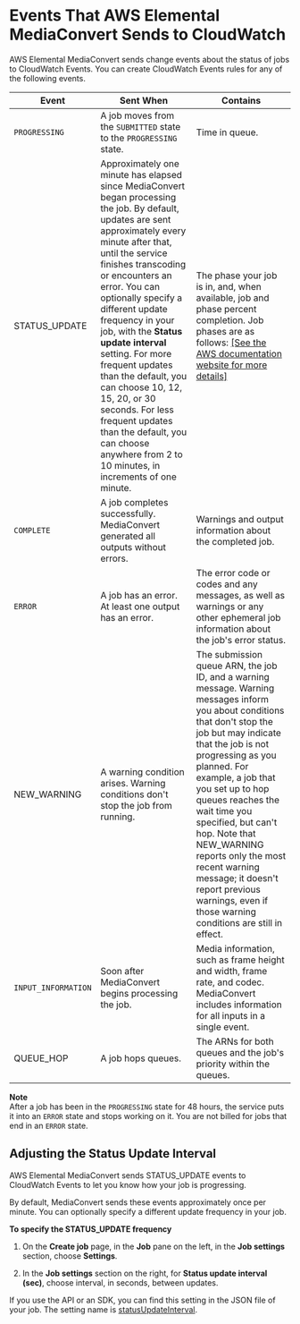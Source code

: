 # Events That AWS Elemental MediaConvert Sends to CloudWatch<a name="mediaconvert_cwe_events"></a>

AWS Elemental MediaConvert sends change events about the status of jobs to CloudWatch Events\. You can create CloudWatch Events rules for any of the following events\.


| Event | Sent When | Contains | 
| --- | --- | --- | 
|  `PROGRESSING`  |  A job moves from the `SUBMITTED` state to the `PROGRESSING` state\.   |  Time in queue\.   | 
| STATUS\_UPDATE |  Approximately one minute has elapsed since MediaConvert began processing the job\. By default, updates are sent approximately every minute after that, until the service finishes transcoding or encounters an error\. You can optionally specify a different update frequency in your job, with the **Status update interval** setting\. For more frequent updates than the default, you can choose 10, 12, 15, 20, or 30 seconds\. For less frequent updates than the default, you can choose anywhere from 2 to 10 minutes, in increments of one minute\.  |  The phase your job is in, and, when available, job and phase percent completion\. Job phases are as follows: [\[See the AWS documentation website for more details\]](http://docs.aws.amazon.com/mediaconvert/latest/ug/mediaconvert_cwe_events.html)  | 
|  `COMPLETE`  |  A job completes successfully\. MediaConvert generated all outputs without errors\.  |  Warnings and output information about the completed job\.  | 
|  `ERROR`  |  A job has an error\. At least one output has an error\.  |  The error code or codes and any messages, as well as warnings or any other ephemeral job information about the job's error status\.   | 
|  NEW\_WARNING  |  A warning condition arises\. Warning conditions don't stop the job from running\.  |  The submission queue ARN, the job ID, and a warning message\. Warning messages inform you about conditions that don't stop the job but may indicate that the job is not progressing as you planned\. For example, a job that you set up to hop queues reaches the wait time you specified, but can't hop\. Note that NEW\_WARNING reports only the most recent warning message; it doesn't report previous warnings, even if those warning conditions are still in effect\.  | 
|  `INPUT_INFORMATION`  |  Soon after MediaConvert begins processing the job\.  |  Media information, such as frame height and width, frame rate, and codec\.  MediaConvert includes information for all inputs in a single event\.  | 
| QUEUE\_HOP | A job hops queues\. | The ARNs for both queues and the job's priority within the queues\. | 

**Note**  
After a job has been in the `PROGRESSING` state for 48 hours, the service puts it into an `ERROR` state and stops working on it\. You are not billed for jobs that end in an `ERROR` state\.

## Adjusting the Status Update Interval<a name="adjusting-the-status-update-interval"></a>

AWS Elemental MediaConvert sends STATUS\_UPDATE events to CloudWatch Events to let you know how your job is progressing\.

 By default, MediaConvert sends these events approximately once per minute\. You can optionally specify a different update frequency in your job\.

**To specify the STATUS\_UPDATE frequency**

1. On the **Create job** page, in the **Job** pane on the left, in the **Job settings** section, choose **Settings**\.

1. In the **Job settings** section on the right, for **Status update interval \(sec\)**, choose interval, in seconds, between updates\.

If you use the API or an SDK, you can find this setting in the JSON file of your job\. The setting name is [statusUpdateInterval](https://docs.aws.amazon.com/mediaconvert/latest/apireference/jobs.html#jobs-prop-createjobrequest-statusupdateinterval)\.